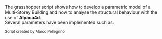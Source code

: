 The grasshopper script shows how to develop a parametric model of a Multi-Storey Building and how to analyse the structural behaviour with the use of **Alpaca4d**.<br>
Several parameters have been implemented such as:

<sub>Script created by </sub><a href="https://github.com/Marco-Pellegrino/"><sub>Marco Pellegrino</sub></a>